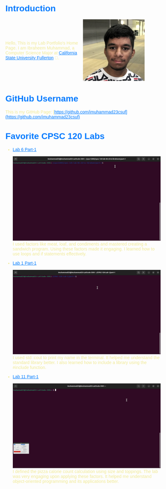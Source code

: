 # Introduction

<div style="display: flex; align-items: center;">
  <div style="flex: 1;">
    Hello, This is my Lab Portfolio's Home Page. I am Ibraheem Muhammad, a Computer Science Major at <a href="https://www.fullerton.edu/">California State University Fullerton</a> 🐘.
  </div>
  <div style="flex: 1;">
    <img src="images/IMG_0008.JPG" alt="Introduction Image" width="200">
  </div>
</div>

# GitHub Username

This is my GitHub Page: [https://github.com/imuhammad23csuf](https://github.com/imuhammad23csuf)

# Favorite CPSC 120 Labs 

* [Lab 6 Part-1](https://github.com/imuhammad23csuf/CPSC-120-Lab6.git)
  <div style="flex: 1;">
    <img src="images/lab6.gif" alt="Lab 1 Image" width="800">
  </div>
  I used factors like meat, loaf, and condiments and mastered creating a sandwich program. Using these factors made it engaging. I learned how to use loops and if statements effectively.
* [Lab 1 Part-1](https://github.com/imuhammad23csuf/CPSC-120-Lab-1.git)
  
  <div style="flex: 1;">
    <img src="images/Lab1.gif" alt="Lab 1 Image" width="800">
  </div>
  I used std::cout to print my name in the terminal. It helped me understand the standard library better. I also learned how to include a library using the #include function.

* [Lab 11 Part-1](https://github.com/imuhammad23csuf/CPSC-120-Lab11.git)
  
  <div style="flex: 1;">
    <img src="images/Lab11.gif" alt="Lab 11 Image" width="800">
  </div>
  I defined the pizza calorie count calculation using size and toppings. The lab was very engaging upon applying these factors. It helped me understand object-oriented programming and its applications better.
<!-- This is separated from the rest of the code -->

<style>
  body {
    font-family: 'Arial', sans-serif;
    background: url("https://external-content.duckduckgo.com/iu/?u=https%3A%2F%2Fhackernoon.com%2Fimages%2Ff2px36fy.gif&f=1&nofb=1&ipt=5dcc517a9a0ee737b334433882bac8cb82629699c726c90d0067a688f3a4efe4&ipo=images") no-repeat center center fixed;
    background-size: cover;
    color: #f0e995; /* Text color on a background image */
    margin: 20px;
    padding: 20px;
  }

  img {
    max-width: 100%;
    height: auto;
  }

  h1, h2, h3, h4, h5, h6 {
    color: #007bff;
  }

  a {
    color: #007bff;
  }
</style>
